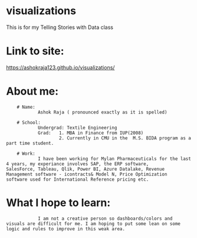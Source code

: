 # visualizations
This is for my Telling Stories with Data class
# Link to site:
https://ashokraja123.github.io/visualizations/
# About me:
        # Name: 
                Ashok Raja ( pronounced exactly as it is spelled)

        # School: 
                Undergrad: Textile Engineering
                Grad:   1. MBA in Finance from IUP(2008)
                        2. Currently in CMU in the  M.S. BIDA program as a part time student.
              
        # Work: 
                I have been working for Mylan Pharmaceuticals for the last 4 years, my experiance involves SAP, the ERP software,                         SalesForce, Tableau, Qlik, Power BI, Azure Datalake, Revenue Management software - icontracts& Model N, Price Optimization                 software used for International Reference pricing etc. 

# What I hope to learn:
                I am not a creative person so dashboards/colors and visuals are difficult for me. I am hoping to put some lean on some                     logic and rules to improve in this weak area.
